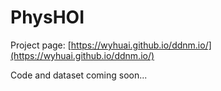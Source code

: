 # PhysHOI
Project page: [https://wyhuai.github.io/ddnm.io/](https://wyhuai.github.io/ddnm.io/)

Code and dataset coming soon...
